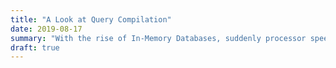 ```yaml
---
title: "A Look at Query Compilation"
date: 2019-08-17
summary: "With the rise of In-Memory Databases, suddenly processor speed became a bottleneck while evaluating queries. Thus, new approaches had to be developed to speed up computation of query results. One major one is: Query Compilation"
draft: true
---
```

